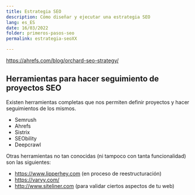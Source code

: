 ```yaml
---
title: Estrategia SEO
description: Cómo diseñar y ejecutar una estrategia SEO
lang: es_ES
date: 16/03/2022
folder: primeros-pasos-seo
permalink: estrategia-seoXX

---
```


https://ahrefs.com/blog/orchard-seo-strategy/

## Herramientas para hacer seguimiento de proyectos SEO

Existen herramientas completas que nos permiten definir proyectos y hacer seguimientos de los mismos.

- Semrush
- Ahrefs
- Sistrix
- SEObility 
- Deepcrawl

Otras herramientas no tan conocidas (ni tampoco con tanta funcionalidad) son las siguientes:

- https://www.lipperhey.com (en proceso de reestructuración)
- https://varvy.com/
- http://www.siteliner.com (para validar ciertos aspectos de tu web)
<!--stackedit_data:
eyJoaXN0b3J5IjpbLTIwMjk5MTAyMTYsLTEzNTY2NDg5NTddfQ
==
-->
